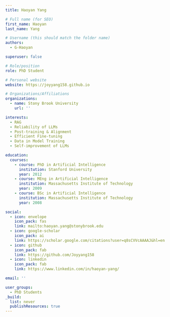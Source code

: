 ```yaml
---
title: Haoyan Yang

# Full name (for SEO)
first_name: Haoyan
last_name: Yang

# Username (this should match the folder name)
authors:
  - G-Haoyan

superuser: false

# Role/position
role: PhD Student

# Personal website
website: https://joyyang158.github.io

# Organizations/Affiliations
organizations:
  - name: Stony Brook University
    url: ''

interests:
  - RAG
  - Reliability of LLMs
  - Post-training & Alignment
  - Efficient Fine-tuning
  - Data in Model Training
  - Self-improvement of LLMs

education:
  courses:
    - course: PhD in Artificial Intelligence
      institution: Stanford University
      year: 2012
    - course: MEng in Artificial Intelligence
      institution: Massachusetts Institute of Technology
      year: 2009
    - course: BSc in Artificial Intelligence
      institution: Massachusetts Institute of Technology
      year: 2008

social:
  - icon: envelope
    icon_pack: fas
    link: mailto:haoyan.yang@stonybrook.edu
  - icon: google-scholar
    icon_pack: ai
    link: https://scholar.google.com/citations?user=q8sCVVcAAAAJ&hl=en
  - icon: github
    icon_pack: fab
    link: https://github.com/Joyyang158
  - icon: linkedin
    icon_pack: fab
    link: https://www.linkedin.com/in/haoyan-yang/

email: ''

user_groups:
  - PhD Students
_build:
  list: never
  publishResources: true
---
```

